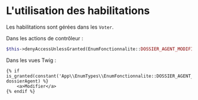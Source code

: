 # L'utilisation des habilitations

Les habilitations sont gérées dans les `Voter`.

Dans les actions de contrôleur :

```php
$this->denyAccessUnlessGranted(EnumFonctionnalite::DOSSIER_AGENT_MODIFIER, $dossierAgent);
```

Dans les vues Twig :

```twig
{% if is_granted(constant('App\\EnumTypes\\EnumFonctionnalite::DOSSIER_AGENT_MODIFIER'), dossierAgent) %}
    <a>Modifier</a>
{% endif %}
```
